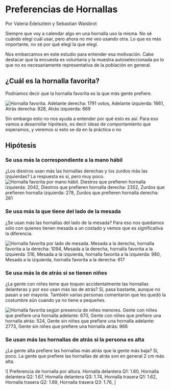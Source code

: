 # Preferencias de Hornallas

Por Valeria Edelsztein y Sebastian Waisbrot

Siempre que voy a calendar algo en una hornalla uso la misma. No sé cuándo
elegí cuál usar, pero ahora no me veo usando otra. Lo que es más importante, no
sé por qué elegí la que elegí.

Nos embarcamos en este estudio para entender esa motivación. Cabe destacar que
la encuesta es voluntaria y la muestra autoseleccionada po lo que no es
necesariamente representativa de la población en general.

## ¿Cuál es la hornalla favorita?

Podríamos decir que la hornalla favorita es la que más gente prefiere.

![Hornalla favorita. Adelante derecha: 1791 votos, Adelante izquierda: 1661,
Atrás derecha: 828, Atrás izquierda: 669](hornallas.png)

Sin embargo esto no nos ayuda a entender por qué esto es así. Para eso vamos a
desarrollar hipótesis, es decir ideas de comportamiento que esperamos, y
veremos si esto se da en la práctica o no

## Hipótesis

### Se usa más la correspondiente a la mano hábil

¿Los diestros usan más las hornallas derechas y los zurdos más las izquierdas?
La respuesta es sí, pero muy poco.
![
Hornalla favorita por mano hábil.
Diestros que prefieren hornalla izquierda: 2042,
Diestros que prefieren hornalla derecha: 2352,
Zurdos que prefieren hornalla izquierda: 278,
Zurdos que prefieren hornalla derecha: 261
](manohabil.png)

### Se usa más la que tiene del lado de la mesada

¿Se usan más las hornallas del lado de la mesada? Para eso nos quedamos sólo
con quienes tienen mesada a un costado y vemos que es significativa la
diferencia.

![
Hornalla favorita por lado de mesada.
Mesada a la derecha, hornalla favorita a la derecha: 1094,
Mesada a la derecha, hornalla favorita a la izquierda: 516,
Mesada a la izquierda, hornalla favorita a la izquierda: 980,
Mesada a la izquierda, hornalla favorita a la derecha: 617
](ladomesada.png)

### Se usa más la de atrás si se tienen niñes

¿La gente con niñes teme que toquen accidentalmente las hornallas delanteras
y por eso usan más las de atrás? Sí, pasa bastante, aunque no pasan a ser
mayoría. También varias personas comentaron que les quedó la costumbre aún
cuando ya no tiene a pequeñes.

![
Hornalla favorita según presencia de niñes menores.
Gente con niñes que prefiere una hornalla adelante: 670,
Gente con niñes que prefiere una hornalla atrás: 524,
Gente sin niñes que prefiere una hornalla adelante: 2773,
Gente sin niñes que prefiere una hornalla atrás: 966
](ninyes.png)

### Se usan más las hornallas de atrás si la persona es alta

¿La gente alta prefiere las hornallas más atrás que la gente más baja? Sí, poco.
La gente que prefiere las hornallas de atrás son en general 2 cm más alta.

![
Preferencia de hornalla por altura.
Hornalla delantera Q1: 1.60,
Hornalla delantera Q2: 1.67,
Hornalla delantera Q3: 1.74,
Hornalla trasera Q1: 1.62,
Hornalla trasera Q2: 1.69,
Hornalla trasera Q3: 1.76,
]
